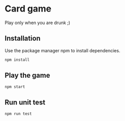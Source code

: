 # Card game
Play only when you are drunk ;)



## Installation

Use the package manager npm to install dependencies.

```bash
npm install
```

## Play the game

```
npm start 
```

## Run unit test
```
npm run test 
```